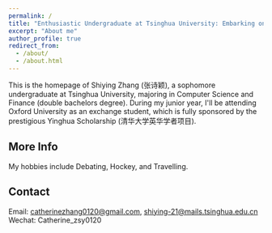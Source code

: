 ```yaml
---
permalink: /
title: "Enthusiastic Undergraduate at Tsinghua University: Embarking on a Full-Spectrum Exploration in Computer Science, Finance and Life."
excerpt: "About me"
author_profile: true
redirect_from: 
  - /about/
  - /about.html
---
```


This is the homepage of Shiying Zhang (张诗颖), a sophomore undergraduate at Tsinghua University, majoring in Computer Science and Finance (double bachelors degree). During my junior year, I'll be attending Oxford University as an exchange student, which is fully sponsored by the prestigious Yinghua Scholarship (清华大学英华学者项目).


More Info
------
My hobbies include Debating, Hockey, and Travelling.

Contact
------
Email: catherinezhang0120@gmail.com, shiying-21@mails.tsinghua.edu.cn
Wechat: Catherine_zsy0120
